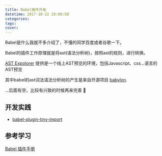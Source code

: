 ```yaml
---
title: Babel插件开发
datetime: 2017-10-22 20:00:58
categories:
tags:
cover:
---
```


Babel是什么我就不多介绍了，不懂的同学百度或者谷歌一下。

Babel的插件工作原理就是将ast(语法分析树)，按照ast的规则，进行转换。

[AST Expolorer](http://astexplorer.net/#/Z1exs6BWMq) 提供是一个线上AST预览的环境，包括Javascript、css...语言的AST预览

其中babel的ast词法语法分析树的产生是来自开源项目 [babylon](https://www.npmjs.com/package/babylon).


...后面有空，比较有兴致的时候再来完善 :dash:

## 开发实践

- [babel-plugin-tiny-import](https://github.com/imcuttle/babel-plugin-tiny-import)

## 参考学习

[Babel 插件手册](https://github.com/thejameskyle/babel-handbook/blob/master/translations/zh-Hans/plugin-handbook.md#toc-babel-traverse)